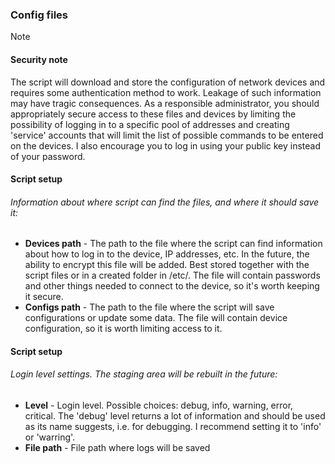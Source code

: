 ### Config files
> [!NOTE]
> #### Security note
> The script will download and store the configuration of network devices and requires some authentication method to work. Leakage of such information may have tragic consequences. As a responsible administrator, you should appropriately secure access to these files and devices by limiting the possibility of logging in to a specific pool of addresses and creating 'service' accounts that will limit the list of possible commands to be entered on the devices. I also encourage you to log in using your public key instead of your password.

#### Script setup
###### Information about where script can find the files, and where it should save it:
- **Devices path** - The path to the file where the script can find information about how to log in to the device, IP addresses, etc. In the future, the ability to encrypt this file will be added. Best stored together with the script files or in a created folder in /etc/. The file will contain passwords and other things needed to connect to the device, so it's worth keeping it secure.
- **Configs path** - The path to the file where the script will save configurations or update some data. The file will contain device configuration, so it is worth limiting access to it.

#### Script setup
###### Login level settings. The staging area will be rebuilt in the future:
- **Level** - Login level. Possible choices: debug, info, warning, error, critical. The 'debug' level returns a lot of information and should be used as its name suggests, i.e. for debugging. I recommend setting it to 'info' or 'warring'.
- **File path** - File path where logs will be saved
